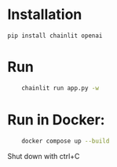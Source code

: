 # Installation

`pip install chainlit openai 	`

# Run

```bash
	chainlit run app.py -w
```

# Run in Docker:
```bash
	docker compose up --build
```
Shut down with ctrl+C

